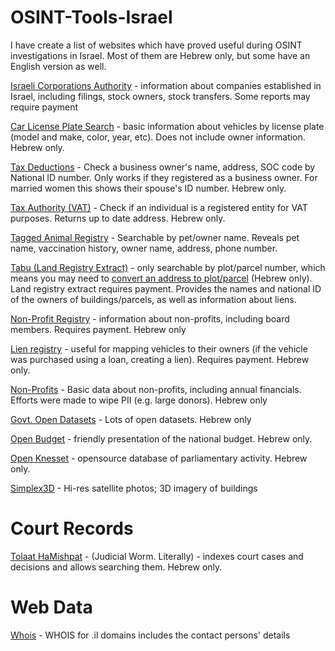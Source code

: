 # OSINT-Tools-Israel

I have create a list of websites which have proved useful during OSINT investigations in Israel. Most of them are Hebrew only, but some have an English version as well.

[Israeli Corporations Authority](https://www.gov.il/en/service/company_extract) - information about companies established in Israel, including filings, stock owners, stock transfers. Some reports may require payment

[Car License Plate Search](https://www.gov.il/he/departments/dynamiccollectors/private-and-commercial-vehicles) - basic information about vehicles by license plate (model and make, color, year, etc). Does not include owner information. Hebrew only.

[Tax Deductions](https://taxinfo.taxes.gov.il/gmishurim/firstPage.aspx) - Check a business owner's name, address, SOC code by National ID number. Only works if they registered as a business owner. For married women this shows their spouse's ID number. Hebrew only.

[Tax Authority (VAT)](https://taxinfo.taxes.gov.il/emosek/wHzanatTik.aspx) - Check if an individual is a registered entity for VAT purposes. Returns up to date address. Hebrew only.

[Tagged Animal Registry](https://dogsearch.moag.gov.il/#/pages/pets) - Searchable by pet/owner name. Reveals pet name, vaccination history, owner name, address, phone number.

[Tabu (Land Registry Extract)](https://www.gov.il/en/service/land_registration_extract) - only searchable by plot/parcel number, which means you may need to [convert an address to plot/parcel](https://www.gov.il/apps/mapi/parcel_address/parcel_address.html) (Hebrew only). Land registry extract requires payment. Provides the names and national ID of the owners of buildings/parcels, as well as information about liens.

[Non-Profit Registry](https://ica.justice.gov.il/Request/OpenRequest?rt=ExposeDocumentsAssociation) - information about non-profits, including board members. Requires payment. Hebrew only

[Lien registry](https://www.gov.il/he/service/pawn_perusal) - useful for mapping vehicles to their owners (if the vehicle was purchased using a loan, creating a lien). Requires payment. Hebrew only.

[Non-Profits](https://www.guidestar.org.il/home) - Basic data about non-profits, including annual financials. Efforts were made to wipe PII (e.g. large donors). Hebrew only

[Govt. Open Datasets](https://data.gov.il/dataset) - Lots of open datasets. Hebrew only

[Open Budget](https://next.obudget.org/) - friendly presentation of the national budget. Hebrew only.

[Open Knesset](https://oknesset.org/) - opensource database of parliamentary activity. Hebrew only.

[Simplex3D](https://simplex3d.co.il/?en) - Hi-res satellite photos; 3D imagery of buildings

# Court Records

[Tolaat HaMishpat](https://xn----8hcborozt8bdd.xn--9dbq2a/%D7%97%D7%99%D7%A4%D7%95%D7%A9#gsc.tab=0) - (Judicial Worm. Literally) - indexes court cases and decisions and allows searching them. Hebrew only.

# Web Data

[Whois](https://en.isoc.org.il/whois) - WHOIS for .il domains includes the contact persons' details



